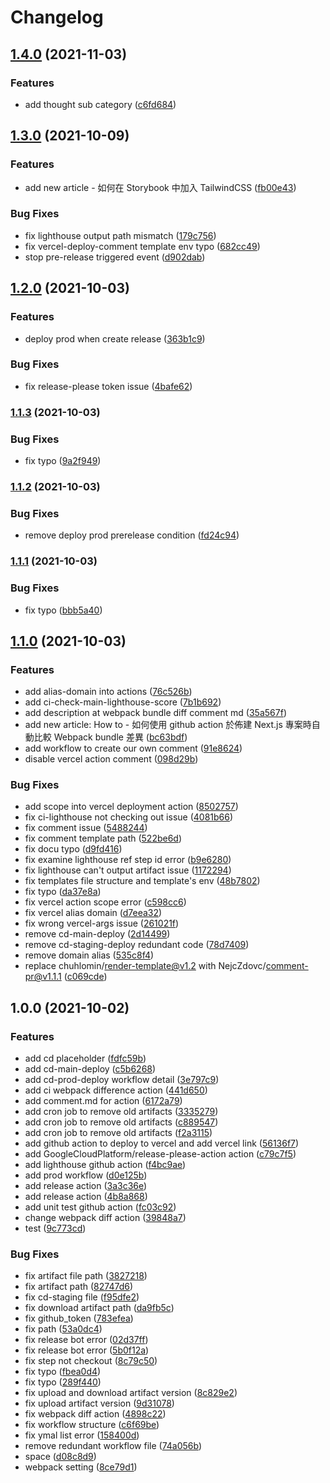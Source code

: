 # Changelog

## [1.4.0](https://www.github.com/EiffelFly/summerbud-main-site/compare/v1.3.0...v1.4.0) (2021-11-03)


### Features

* add thought sub category ([c6fd684](https://www.github.com/EiffelFly/summerbud-main-site/commit/c6fd684867afc37b2c07c4f27c6807d4b96e64dd))

## [1.3.0](https://www.github.com/EiffelFly/summerbud-main-site/compare/v1.2.0...v1.3.0) (2021-10-09)


### Features

* add new article - 如何在 Storybook 中加入 TailwindCSS ([fb00e43](https://www.github.com/EiffelFly/summerbud-main-site/commit/fb00e43b6372e69d6bfde7500f02b579c5f03c90))


### Bug Fixes

* fix lighthouse output path mismatch ([179c756](https://www.github.com/EiffelFly/summerbud-main-site/commit/179c75612e08fcc96c8c02650d1fdbffa55c61c3))
* fix vercel-deploy-comment template env typo ([682cc49](https://www.github.com/EiffelFly/summerbud-main-site/commit/682cc490456ef3d57af5280a10f02d355da89160))
* stop pre-release triggered event ([d902dab](https://www.github.com/EiffelFly/summerbud-main-site/commit/d902dabdf4e17534e0a204d2b587a64a15904174))

## [1.2.0](https://www.github.com/EiffelFly/summerbud-main-site/compare/v1.1.3...v1.2.0) (2021-10-03)


### Features

* deploy prod when create release ([363b1c9](https://www.github.com/EiffelFly/summerbud-main-site/commit/363b1c97c071f0828abf04cab423501c689bd9d3))


### Bug Fixes

* fix release-please token issue ([4bafe62](https://www.github.com/EiffelFly/summerbud-main-site/commit/4bafe625e8abdc7ff09cbb75489203250c50cb2c))

### [1.1.3](https://www.github.com/EiffelFly/summerbud-main-site/compare/v1.1.2...v1.1.3) (2021-10-03)


### Bug Fixes

* fix typo ([9a2f949](https://www.github.com/EiffelFly/summerbud-main-site/commit/9a2f949bb3cd6d7387d1c656ba57abc15612b012))

### [1.1.2](https://www.github.com/EiffelFly/summerbud-main-site/compare/v1.1.1...v1.1.2) (2021-10-03)


### Bug Fixes

* remove deploy prod prerelease condition ([fd24c94](https://www.github.com/EiffelFly/summerbud-main-site/commit/fd24c9477953f0279acb47d1691ed3173a8572a7))

### [1.1.1](https://www.github.com/EiffelFly/summerbud-main-site/compare/v1.1.0...v1.1.1) (2021-10-03)


### Bug Fixes

* fix typo ([bbb5a40](https://www.github.com/EiffelFly/summerbud-main-site/commit/bbb5a40e54874224daaed1dc75507f42ff563b4d))

## [1.1.0](https://www.github.com/EiffelFly/summerbud-main-site/compare/v1.0.0...v1.1.0) (2021-10-03)


### Features

* add alias-domain into actions ([76c526b](https://www.github.com/EiffelFly/summerbud-main-site/commit/76c526bc71e6ef1a2ab34c3ae9046814cd0060af))
* add ci-check-main-lighthouse-score ([7b1b692](https://www.github.com/EiffelFly/summerbud-main-site/commit/7b1b692c169875cea514b01dcd3c4c9bdf10832d))
* add description at webpack bundle diff comment md ([35a567f](https://www.github.com/EiffelFly/summerbud-main-site/commit/35a567f7d887577f1bcb36768d3944bef316dcf1))
* add new article: How to - 如何使用 github action 於佈建 Next.js 專案時自動比較 Webpack bundle 差異 ([bc63bdf](https://www.github.com/EiffelFly/summerbud-main-site/commit/bc63bdfdda24ae7d7ab137f055af68beb780afe9))
* add workflow to create our own comment ([91e8624](https://www.github.com/EiffelFly/summerbud-main-site/commit/91e8624d59ce3725c7790c2bce69d55d6de3ec9c))
* disable vercel action comment ([098d29b](https://www.github.com/EiffelFly/summerbud-main-site/commit/098d29b3ae1dfe51ef5b2e4fda29c358a770f313))


### Bug Fixes

* add scope into vercel deployment action ([8502757](https://www.github.com/EiffelFly/summerbud-main-site/commit/8502757e709c837c0d6cc974dfadd5bb7b261474))
* fix ci-lighthouse not checking out issue ([4081b66](https://www.github.com/EiffelFly/summerbud-main-site/commit/4081b66cce8476b9b49e9557ab64c649475d91ae))
* fix comment issue ([5488244](https://www.github.com/EiffelFly/summerbud-main-site/commit/54882440d8a43b625dcf8776f6eae956773c16d7))
* fix comment template path ([522be6d](https://www.github.com/EiffelFly/summerbud-main-site/commit/522be6d5e816feab4a2b73aac8a0cd88b3287dc6))
* fix docu typo ([d9fd416](https://www.github.com/EiffelFly/summerbud-main-site/commit/d9fd4163b6c202b35d05a178d57efef9aff404c0))
* fix examine lighthouse ref step id error ([b9e6280](https://www.github.com/EiffelFly/summerbud-main-site/commit/b9e628044977fe1d9972ac48d85193878672c686))
* fix lighthouse can't output artifact issue ([1172294](https://www.github.com/EiffelFly/summerbud-main-site/commit/117229444e8ee1260fc74b3d3f0ea74a96e063ca))
* fix templates file structure and template's env ([48b7802](https://www.github.com/EiffelFly/summerbud-main-site/commit/48b7802a1a51651ad3b90c97ef869fb9b03f444a))
* fix typo ([da37e8a](https://www.github.com/EiffelFly/summerbud-main-site/commit/da37e8a4583bca0117034399b31227a374afa094))
* fix vercel action scope error ([c598cc6](https://www.github.com/EiffelFly/summerbud-main-site/commit/c598cc6b59cc6f1fdf8b202a5cb25e28fa8a975d))
* fix vercel alias domain ([d7eea32](https://www.github.com/EiffelFly/summerbud-main-site/commit/d7eea3296f3c72a1013c67a5408d1d961f565dac))
* fix wrong vercel-args issue ([261021f](https://www.github.com/EiffelFly/summerbud-main-site/commit/261021f81a17a6775d5cbe3302efea1b5a9a1ebd))
* remove cd-main-deploy ([2d14499](https://www.github.com/EiffelFly/summerbud-main-site/commit/2d144990691f14811a454ae1a595aa3d6d8cdc83))
* remove cd-staging-deploy redundant code ([78d7409](https://www.github.com/EiffelFly/summerbud-main-site/commit/78d7409519bdf347d5b36a34d6dd3e12898002e4))
* remove domain alias ([535c8f4](https://www.github.com/EiffelFly/summerbud-main-site/commit/535c8f43fc33e62e4f8134251a0ab9dc217d8b56))
* replace chuhlomin/render-template@v1.2 with NejcZdovc/comment-pr@v1.1.1 ([c069cde](https://www.github.com/EiffelFly/summerbud-main-site/commit/c069cde36037c2378067b53f47ac3516c893787a))

## 1.0.0 (2021-10-02)


### Features

* add cd placeholder ([fdfc59b](https://www.github.com/EiffelFly/summerbud-main-site/commit/fdfc59b8f28bba3a4d37bbdc9c02d41a5beab1c3))
* add cd-main-deploy ([c5b6268](https://www.github.com/EiffelFly/summerbud-main-site/commit/c5b6268050b09b56780da28c2bc76f81aa7a220f))
* add cd-prod-deploy workflow detail ([3e797c9](https://www.github.com/EiffelFly/summerbud-main-site/commit/3e797c9ba97be40ce94e5c5bf9f5029f7e9f7d5c))
* add ci webpack difference action ([441d650](https://www.github.com/EiffelFly/summerbud-main-site/commit/441d650dfd2152af9a41e0a6bbed083a89e58ff7))
* add comment.md for action ([6172a79](https://www.github.com/EiffelFly/summerbud-main-site/commit/6172a790e104f6ea24e2c8f7307d445b6ea3c5ee))
* add cron job to remove old artifacts ([3335279](https://www.github.com/EiffelFly/summerbud-main-site/commit/3335279893e9ef08fee14257172135898cf92a57))
* add cron job to remove old artifacts ([c889547](https://www.github.com/EiffelFly/summerbud-main-site/commit/c8895475f8c8710e0bcb197e404fa5fd3acbc381))
* add cron job to remove old artifacts ([f2a3115](https://www.github.com/EiffelFly/summerbud-main-site/commit/f2a3115ec757d3a1e49bc620b5cceb50189e5eea))
* add github action to deploy to vercel and add vercel link ([56136f7](https://www.github.com/EiffelFly/summerbud-main-site/commit/56136f75e4d75de1a7ae8c0d95dd0d718cb8348b))
* add GoogleCloudPlatform/release-please-action action ([c79c7f5](https://www.github.com/EiffelFly/summerbud-main-site/commit/c79c7f5e64b7b1e89762454157dae79c6007dd31))
* add lighthouse github action ([f4bc9ae](https://www.github.com/EiffelFly/summerbud-main-site/commit/f4bc9ae5439a48c1ca49419c1ff4b7b4e744cad7))
* add prod workflow ([d0e125b](https://www.github.com/EiffelFly/summerbud-main-site/commit/d0e125b589b5b40e7e18abf019a41f95c6218697))
* add release action ([3a3c36e](https://www.github.com/EiffelFly/summerbud-main-site/commit/3a3c36ed2c26d340d931832024efcd75b2ff1b1b))
* add release action ([4b8a868](https://www.github.com/EiffelFly/summerbud-main-site/commit/4b8a86801880cae06bb33d1604980cdf1df0086d))
* add unit test github action ([fc03c92](https://www.github.com/EiffelFly/summerbud-main-site/commit/fc03c92a621baebda0671c61e52592243a0d2942))
* change webpack diff action ([39848a7](https://www.github.com/EiffelFly/summerbud-main-site/commit/39848a763fffd3788400ffbc6655f54f4e5cc016))
* test ([9c773cd](https://www.github.com/EiffelFly/summerbud-main-site/commit/9c773cdfc62c4e147119d9395b15657fd61d9a57))


### Bug Fixes

* fix artifact file path ([3827218](https://www.github.com/EiffelFly/summerbud-main-site/commit/38272188aa6834f665614c1e1d9e4f5804a58cd2))
* fix artifact path ([82747d6](https://www.github.com/EiffelFly/summerbud-main-site/commit/82747d6608c52f5c26fdceaeb28f908abc627123))
* fix cd-staging file ([f95dfe2](https://www.github.com/EiffelFly/summerbud-main-site/commit/f95dfe213f973ab1982712733d9a76492ce09837))
* fix download artifact path ([da9fb5c](https://www.github.com/EiffelFly/summerbud-main-site/commit/da9fb5cd90122311ece65a11afff8e8d6bb78d87))
* fix github_token ([783efea](https://www.github.com/EiffelFly/summerbud-main-site/commit/783efea054b2214b9bf5ac73afe666bae414255f))
* fix path ([53a0dc4](https://www.github.com/EiffelFly/summerbud-main-site/commit/53a0dc42968f54e289eaa2765960d3f0168470f5))
* fix release bot error ([02d37ff](https://www.github.com/EiffelFly/summerbud-main-site/commit/02d37ffc38efa0573f1a25dae9aaa4aee985e43b))
* fix release bot error ([5b0f12a](https://www.github.com/EiffelFly/summerbud-main-site/commit/5b0f12ab82453dc9cddd13c267afd80c775e5265))
* fix step not checkout ([8c79c50](https://www.github.com/EiffelFly/summerbud-main-site/commit/8c79c50d9bc7c94f0b3e35a2be0cf90601b98c2f))
* fix typo ([fbea0d4](https://www.github.com/EiffelFly/summerbud-main-site/commit/fbea0d45c69b60379fadbe2c7f8c9a8311aff374))
* fix typo ([289f440](https://www.github.com/EiffelFly/summerbud-main-site/commit/289f4403edd9824bd71d1c3d200759f943e54d0c))
* fix upload and download artifact version ([8c829e2](https://www.github.com/EiffelFly/summerbud-main-site/commit/8c829e2ae403d52f6ebade1cf90540e7925f31e0))
* fix upload artifact version ([9d31078](https://www.github.com/EiffelFly/summerbud-main-site/commit/9d31078eedbb6c7a6d8cc5710fd548e36365b534))
* fix webpack diff action ([4898c22](https://www.github.com/EiffelFly/summerbud-main-site/commit/4898c223d545fa8ab58918c2c4f199412dc40714))
* fix workflow structure ([c6f69be](https://www.github.com/EiffelFly/summerbud-main-site/commit/c6f69be4ba599ef383cf06b97e6e43e180aad1b1))
* fix ymal list error ([158400d](https://www.github.com/EiffelFly/summerbud-main-site/commit/158400dea03e14bc49825da357f4c316402d5a8f))
* remove redundant workflow file ([74a056b](https://www.github.com/EiffelFly/summerbud-main-site/commit/74a056b4c79ce9fecc5c50c2f9905424370cecd0))
* space ([d08c8d9](https://www.github.com/EiffelFly/summerbud-main-site/commit/d08c8d96e738f61cb3a24fb36baa7dcdaf7433f2))
* webpack setting ([8ce79d1](https://www.github.com/EiffelFly/summerbud-main-site/commit/8ce79d16306672dcc2420af5f320870dc3322cfa))
